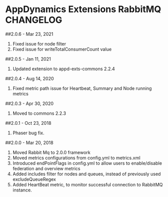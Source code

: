 # AppDynamics Extensions RabbitMQ CHANGELOG

##2.0.6 - Mar 23, 2021
1. Fixed issue for node filter
2. Fixed issue for writeTotalConsumerCount value

##2.0.5 - Jan 11, 2021
1. Updated extension to appd-exts-commons 2.2.4

##2.0.4 - Aug 14, 2020
1. Fixed metric path issue for Heartbeat, Summary and Node running metrics

##2.0.3 - Apr 30, 2020
1. Moved to commons 2.2.3

##2.0.1 - Oct 23, 2018
1. Phaser bug fix.

##2.0.0 - Mar 20, 2018
1. Moved Rabbit Mq to 2.0.0 framework
2. Moved metrics configurations from config.yml to metrics.xml
3. Introduced endPointFlags in config.yml to allow users to enable/disable federation and overview metrics
4. Added includes filter for nodes and queues, instead of previously used excludeQueueRegex
5. Added HeartBeat metric, to monitor successful connection to RabbitMQ instance.